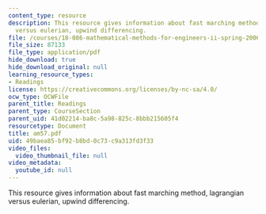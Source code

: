 ```yaml
---
content_type: resource
description: This resource gives information about fast marching method, lagrangian
  versus eulerian, upwind differencing.
file: /courses/18-086-mathematical-methods-for-engineers-ii-spring-2006/49baea85bf92b8bd0c73c9a313fd3f33_am57.pdf
file_size: 87133
file_type: application/pdf
hide_download: true
hide_download_original: null
learning_resource_types:
- Readings
license: https://creativecommons.org/licenses/by-nc-sa/4.0/
ocw_type: OCWFile
parent_title: Readings
parent_type: CourseSection
parent_uid: 41d02214-ba8c-5a98-825c-8bbb215605f4
resourcetype: Document
title: am57.pdf
uid: 49baea85-bf92-b8bd-0c73-c9a313fd3f33
video_files:
  video_thumbnail_file: null
video_metadata:
  youtube_id: null
---
```

This resource gives information about fast marching method, lagrangian versus eulerian, upwind differencing.